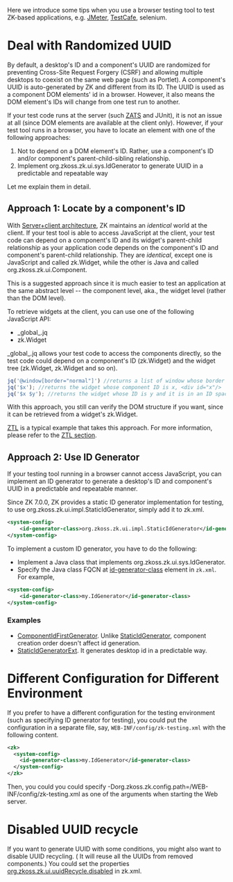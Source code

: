 Here we introduce some tips when you use a browser testing tool to test
ZK-based applications, e.g. [JMeter](https://jmeter.apache.org/),
[TestCafe](https://testcafe.io/), selenium.

# Deal with Randomized UUID

By default, a desktop's ID and a component's UUID are randomized for
preventing Cross-Site Request Forgery (CSRF) and allowing multiple
desktops to coexist on the same web page (such as Portlet). A
component's UUID is auto-generated by ZK and different from its ID. The
UUID is used as a component DOM elements' id in a browser. However, it
also means the DOM element's IDs will change from one test run to
another.

If your test code runs at the server (such
[ZATS](ZK_Developer's_Reference/Testing/ZATS) and JUnit), it
is not an issue at all (since DOM elements are available at the client
only). However, if your test tool runs in a browser, you have to locate
an element with one of the following approaches:

1.  Not to depend on a DOM element's ID. Rather, use a component's ID
    and/or component's parent-child-sibling relationship.
2.  Implement
    <javadoc type="interface">org.zkoss.zk.ui.sys.IdGenerator</javadoc>
    to generate UUID in a predictable and repeatable way

Let me explain them in detail.

## Approach 1: Locate by a component's ID

With [Server+client
architecture](ZK_Developer's_Reference/Overture/Architecture_Overview),
ZK maintains an *identical* world at the client. If your test tool is
able to access JavaScript at the client, your test code can depend on a
component's ID and its widget's parent-child relationship as your
application code depends on the component's ID and component's
parent-child relationship. They are *identical*, except one is
JavaScript and called <javadoc directory="jsdoc">zk.Widget</javadoc>,
while the other is Java and called
<javadoc type="interface">org.zkoss.zk.ui.Component</javadoc>.

This is a suggested approach since it is much easier to test an
application at the same abstract level -- the component level, aka., the
widget level (rather than the DOM level).

To retrieve widgets at the client, you can use one of the following
JavaScript API:

- <javadoc directory="jsdoc">\_global\_.jq</javadoc>
- <javadoc directory="jsdoc" method="$(zk.Object, _global_.Map)">zk.Widget</javadoc>

<javadoc directory="jsdoc">\_global\_.jq</javadoc> allows your test code
to access the components directly, so the test code could depend on a
component's ID
(<javadoc directory="jsdoc" method="id">zk.Widget</javadoc>) and the
widget tree
(<javadoc directory="jsdoc" method="firstChild">zk.Widget</javadoc>,
<javadoc directory="jsdoc" method="nextSibling">zk.Widget</javadoc> and
so on).

``` javascript
jq('@window[border="normal"]') //returns a list of window whose border is normal
jq('$x'); //returns the widget whose component ID is x, <div id="x"/>
jq('$x $y'); //returns the widget whose ID is y and it is in an ID space owned by x
```

With this approach, you still can verify the DOM structure if you want,
since it can be retrieved from a widget's
<javadoc directory="jsdoc" method="$n()">zk.Widget</javadoc>.

[ZTL](http://code.google.com/p/zk-ztl/) is a typical example that takes
this approach. For more information, please refer to the [ZTL
section](ZK_Developer's_Reference/Testing/ZTL).

## Approach 2: Use ID Generator

If your testing tool running in a browser cannot access JavaScript, you
can implement an ID generator to generate a desktop's ID and component's
UUID in a predictable and repeatable manner.

Since ZK 7.0.0, ZK provides a static ID generator implementation for
testing, to use
<javadoc type="class">org.zkoss.zk.ui.impl.StaticIdGenerator</javadoc>,
simply add it to zk.xml.

``` xml
<system-config>
    <id-generator-class>org.zkoss.zk.ui.impl.StaticIdGenerator</id-generator-class>
</system-config>
```

To implement a custom ID generator, you have to do the following:

- Implement a Java class that implements
  <javadoc type="interface">org.zkoss.zk.ui.sys.IdGenerator</javadoc>.
- Specify the Java class FQCN at
  [id-generator-class](ZK_Configuration_Reference/zk.xml/The_system-config_Element)
  element in `zk.xml`. For example,

``` xml
<system-config>
    <id-generator-class>my.IdGenerator</id-generator-class>
</system-config>
```

### Examples

- [ComponentIdFirstGenerator](https://github.com/zkoss/zkbooks/blob/master/developersreference/developersreference/src/main/java/org/zkoss/reference/developer/testing/ComponentIdFirstGenerator.java).
  Unlike
  [StaticIdGenerator](https://www.zkoss.org/javadoc/latest/zk/org/zkoss/zk/ui/impl/StaticIdGenerator.html),
  component creation order doesn't affect id generation.
- [StaticIdGeneratorExt](https://github.com/zkoss/zkbooks/blob/master/developersreference/developersreference/src/main/java/org/zkoss/reference/developer/testing/StaticIdGeneratorExt.java).
  It generates desktop id in a predictable way.

# Different Configuration for Different Environment

If you prefer to have a different configuration for the testing
environment (such as specifying ID generator for testing), you could put
the configuration in a separate file, say,
`WEB-INF/config/zk-testing.xml` with the following content.

``` xml
<zk>
  <system-config>
    <id-generator-class>my.IdGenerator</id-generator-class>
  </system-config>
</zk>
```

Then, you could you could specify
-Dorg.zkoss.zk.config.path=/WEB-INF/config/zk-testing.xml as one of the
arguments when starting the Web server.

# Disabled UUID recycle

If you want to generate UUID with some conditions, you might also want
to disable UUID recycling. ( It will reuse all the UUIDs from removed
components.) You could set the properties
[org.zkoss.zk.ui.uuidRecycle.disabled](ZK_Configuration_Reference/zk.xml/The_Library_Properties/org.zkoss.zk.ui.uuidRecycle.disabled)
in zk.xml.
